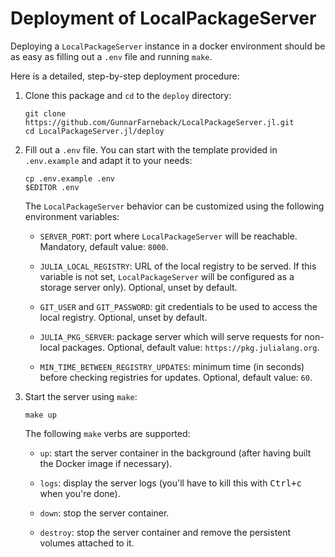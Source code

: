 # Deployment of LocalPackageServer

Deploying a `LocalPackageServer` instance in a docker environment should be as
easy as filling out a `.env` file and running `make`.

Here is a detailed, step-by-step deployment procedure:

1. Clone this package and `cd` to the `deploy` directory:

   ```
   git clone https://github.com/GunnarFarneback/LocalPackageServer.jl.git
   cd LocalPackageServer.jl/deploy
   ```

1. Fill out a `.env` file. You can start with the template provided in
   `.env.example` and adapt it to your needs:
   
   ```
   cp .env.example .env
   $EDITOR .env
   ```
   
   The `LocalPackageServer` behavior can be customized using the following
   environment variables:
   
   - `SERVER_PORT`: port where `LocalPackageServer` will be
     reachable. Mandatory, default value: `8000`.
     
   - `JULIA_LOCAL_REGISTRY`: URL of the local registry to be served. If this
     variable is not set, `LocalPackageServer` will be configured as a storage
     server only). Optional, unset by default.
     
   - `GIT_USER` and `GIT_PASSWORD`: git credentials to be used to access the
     local registry. Optional, unset by default.
     
   - `JULIA_PKG_SERVER`: package server which will serve requests for non-local
     packages. Optional, default value: `https://pkg.julialang.org`.
 
   - `MIN_TIME_BETWEEN_REGISTRY_UPDATES`: minimum time (in seconds) before
     checking registries for updates. Optional, default value: `60`.
     
1. Start the server using `make`:

   ```
   make up
   ```
   
   The following `make` verbs are supported:
   
   - `up`: start the server container in the background (after having built the
     Docker image if necessary).
     
   - `logs`: display the server logs (you'll have to kill this with
     <kbd>Ctrl+c</kbd> when you're done).
     
   - `down`: stop the server container.
   
   - `destroy`: stop the server container and remove the persistent volumes
     attached to it.


